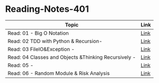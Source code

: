 # Reading-Notes-401




| Topic      | Link |
| ---------- | ----------- |
|   Read: 01 - Big O Notation | [Link](https://hamzaqahoush.github.io/Reading-Notes-401/BigO)|
|   Read: 02  TDD with Python & Recursion- |[Link](https://hamzaqahoush.github.io/Reading-Notes-401/TDD%20with%20Python)|
|   Read: 03  FileIO&Exception -|[Link](https://hamzaqahoush.github.io/Reading-Notes-401/FileIO&Exceptions)|
|   Read: 04 Classes and Objects &Thinking Recursively -|[Link](https://hamzaqahoush.github.io/Reading-Notes-401/classes_objects)|
|   Read: 05 -|[Link](https://hamzaqahoush.github.io/Reading-Notes-401/Linked%20Lists)|
|   Read: 06 - Random Module & Risk Analysis  |[Link](https://hamzaqahoush.github.io/Reading-Notes-401/Random%20Module%20&%20Risk%20analysis)|




